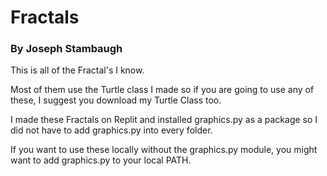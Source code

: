 # Fractals

### By Joseph Stambaugh

This is all of the Fractal's I know.

Most of them use the Turtle class I made so if you are going to use any of these, I suggest you download my Turtle Class too.

I made these Fractals on Replit and installed graphics.py as a package so I did not have to add graphics.py into every folder.

If you want to use these locally without the graphics.py module, you might want to add graphics.py to your local PATH.
